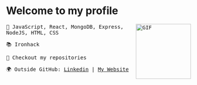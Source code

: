 # Welcome to my profile
<samp>
<img align="right" alt="GIF" height="150px" src="https://raw.githubusercontent.com/coderjojo/coderjojo/master/img/github.gif" />

<p>🚀  JavaScript, React, MongoDB, Express, NodeJS, HTML, CSS</p>
<p>📚  Ironhack</p>
<p>👀  Checkout my repositories</p>
<p>🌍  Outside GitHub: <a href="https://linkedin.com/in/inesdepalmamasaveu/">Linkedin</a> | <a href="https://inesdepalma.com/">My Website</a></p>

